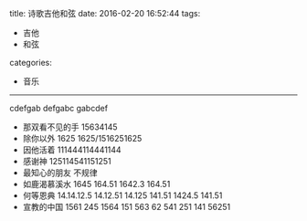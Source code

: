 title: 诗歌吉他和弦 
date: 2016-02-20 16:52:44
tags:
- 吉他
- 和弦

categories:
- 音乐

---
cdefgab
defgabc
gabcdef
- 那双看不见的手 15634145
- 除你以外 1625 1625/1516251625
- 因他活着 111444114441144
- 感谢神 125114541151251
- 最知心的朋友 不规律
- 如鹿渴慕溪水 1645 164.51 1642.3 164.51
- 何等恩典 14.14.12.5 14.12.51 14.125 141.51 1424.5 141.51
- 宣教的中国 1561 245 1564 151 563 62 541 251 141 56251
